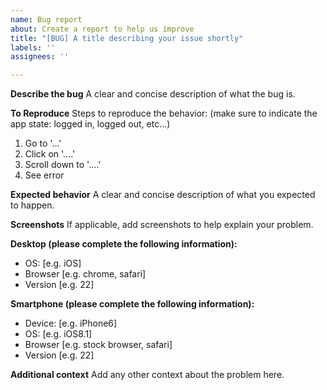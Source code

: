 ```yaml
---
name: Bug report
about: Create a report to help us improve
title: "[BUG] A title describing your issue shortly"
labels: ''
assignees: ''

---
```


**Describe the bug**
A clear and concise description of what the bug is.

**To Reproduce**
Steps to reproduce the behavior: (make sure to indicate the app state: logged in, logged out, etc...)
1. Go to '...'
2. Click on '....'
3. Scroll down to '....'
4. See error

**Expected behavior**
A clear and concise description of what you expected to happen.

**Screenshots**
If applicable, add screenshots to help explain your problem.

**Desktop (please complete the following information):**
 - OS: [e.g. iOS]
 - Browser [e.g. chrome, safari]
 - Version [e.g. 22]

**Smartphone (please complete the following information):**
 - Device: [e.g. iPhone6]
 - OS: [e.g. iOS8.1]
 - Browser [e.g. stock browser, safari]
 - Version [e.g. 22]

**Additional context**
Add any other context about the problem here.
